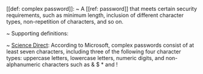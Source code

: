 [[def: complex password]]:
~ A [[ref: password]] that meets certain security requirements, such as minimum length, inclusion of different character types, non-repetition of characters, and so on.

~ Supporting definitions:

~ [Science Direct](https://www.sciencedirect.com/topics/computer-science/complex-password): According to Microsoft, complex passwords consist of at least seven characters, including three of the following four character types: uppercase letters, lowercase letters, numeric digits, and non-alphanumeric characters such as & $ \* and !


